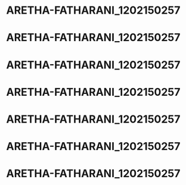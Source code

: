 # ARETHA-FATHARANI_1202150257
# ARETHA-FATHARANI_1202150257
# ARETHA-FATHARANI_1202150257
# ARETHA-FATHARANI_1202150257
# ARETHA-FATHARANI_1202150257
# ARETHA-FATHARANI_1202150257
# ARETHA-FATHARANI_1202150257
